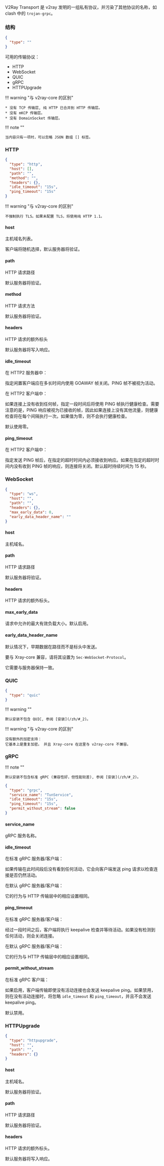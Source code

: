 V2Ray Transport 是 v2ray 发明的一组私有协议，并污染了其他协议的名称，如 clash 中的 `trojan-grpc`。

### 结构

```json
{
  "type": ""
}
```

可用的传输协议：

* HTTP
* WebSocket
* QUIC
* gRPC
* HTTPUpgrade

!!! warning "与 v2ray-core 的区别"

    * 没有 TCP 传输层, 纯 HTTP 已合并到 HTTP 传输层。
    * 没有 mKCP 传输层。
    * 没有 DomainSocket 传输层。

!!! note ""

    当内容只有一项时，可以忽略 JSON 数组 [] 标签。

### HTTP

```json
{
  "type": "http",
  "host": [],
  "path": "",
  "method": "",
  "headers": {},
  "idle_timeout": "15s",
  "ping_timeout": "15s"
}
```

!!! warning "与 v2ray-core 的区别"

    不强制执行 TLS。如果未配置 TLS，将使用纯 HTTP 1.1。

#### host

主机域名列表。

客户端将随机选择，默认服务器将验证。

#### path

HTTP 请求路径

默认服务器将验证。

#### method

HTTP 请求方法

默认服务器将验证。

#### headers

HTTP 请求的额外标头

默认服务器将写入响应。

#### idle_timeout

在 HTTP2 服务器中：

指定闲置客户端应在多长时间内使用 GOAWAY 帧关闭。PING 帧不被视为活动。

在 HTTP2 客户端中：

如果连接上没有收到任何帧，指定一段时间后将使用 PING 帧执行健康检查。需要注意的是，PING 响应被视为已接收的帧，因此如果连接上没有其他流量，则健康检查将在每个间隔执行一次。如果值为零，则不会执行健康检查。

默认使用零。

#### ping_timeout

在 HTTP2 客户端中：

指定发送 PING 帧后，在指定的超时时间内必须接收到响应。如果在指定的超时时间内没有收到 PING 帧的响应，则连接将关闭。默认超时持续时间为 15 秒。

### WebSocket

```json
{
  "type": "ws",
  "host": "",
  "path": "",
  "headers": {},
  "max_early_data": 0,
  "early_data_header_name": ""
}
```

#### host

主机域名。

#### path

HTTP 请求路径

默认服务器将验证。

#### headers

HTTP 请求的额外标头。

#### max_early_data

请求中允许的最大有效负载大小。默认启用。

#### early_data_header_name

默认情况下，早期数据在路径而不是标头中发送。

要与 Xray-core 兼容，请将其设置为 `Sec-WebSocket-Protocol`。

它需要与服务器保持一致。

### QUIC

```json
{
  "type": "quic"
}
```

!!! warning ""

    默认安装不包含 QUIC, 参阅 [安装](/zh/#_2)。

!!! warning "与 v2ray-core 的区别"

    没有额外的加密支持：
    它基本上是重复加密。 并且 Xray-core 在这里与 v2ray-core 不兼容。

### gRPC

!!! note ""

    默认安装不包含标准 gRPC (兼容性好，但性能较差), 参阅 [安装](/zh/#_2)。

```json
{
  "type": "grpc",
  "service_name": "TunService",
  "idle_timeout": "15s",
  "ping_timeout": "15s",
  "permit_without_stream": false
}
```

#### service_name

gRPC 服务名称。

#### idle_timeout

在标准 gRPC 服务器/客户端：

如果传输在此时间段后没有看到任何活动，它会向客户端发送 ping 请求以检查连接是否仍然活动。

在默认 gRPC 服务器/客户端：

它的行为与 HTTP 传输层中的相应设置相同。

#### ping_timeout

在标准 gRPC 服务器/客户端：

经过一段时间之后，客户端将执行 keepalive 检查并等待活动。如果没有检测到任何活动，则会关闭连接。

在默认 gRPC 服务器/客户端：

它的行为与 HTTP 传输层中的相应设置相同。

#### permit_without_stream

在标准 gRPC 客户端：

如果启用，客户端传输即使没有活动连接也会发送 keepalive ping。如果禁用，则在没有活动连接时，将忽略 `idle_timeout` 和 `ping_timeout`，并且不会发送 keepalive ping。

默认禁用。

### HTTPUpgrade

```json
{
  "type": "httpupgrade",
  "host": "",
  "path": "",
  "headers": {}
}
```

#### host

主机域名。

默认服务器将验证。

#### path

HTTP 请求路径

默认服务器将验证。

#### headers

HTTP 请求的额外标头。

默认服务器将写入响应。
